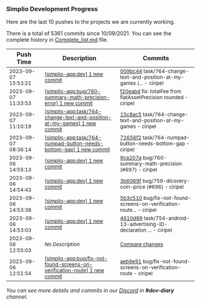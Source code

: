 
### Simplio Development Progress

Here are the last 10 pushes to the projects we are currently working.

There is a total of 5361 commits since 10/09/2021. You can see the complete history in
 [Complete_list.md](Complete_list.md) file.

| Push Time | Description | Commits |
| --- | --- | --- |
| <sub>2023-09-07 15:53:21</sub> | <sub>[[simplio-app:dev] 1 new commit](https://github.com/SimplioOfficial/simplio-app/commit/009bc445ae73cd111bc6eb89e6b1c2ced0417a19)</sub> | <sub>[009bc44](https://github.com/SimplioOfficial/simplio-app/commit/009bc445ae73cd111bc6eb89e6b1c2ced0417a19) task/764-change-text-and-position-at-my-games (... - ciripel</sub> |
| <sub>2023-09-07 11:33:53</sub> | <sub>[[simplio-app:bug/760-summary-math-precision-error] 1 new commit](https://github.com/SimplioOfficial/simplio-app/commit/f20eabd96bdd3c2f1248b26c0b9845bb284662e0)</sub> | <sub>[f20eabd](https://github.com/SimplioOfficial/simplio-app/commit/f20eabd96bdd3c2f1248b26c0b9845bb284662e0) fix: totalFee from fiatAssetPrecision rounded - ciripel</sub> |
| <sub>2023-09-07 11:10:19</sub> | <sub>[[simplio-app:task/764-change-text-and-position-at-my-games] 1 new commit](https://github.com/SimplioOfficial/simplio-app/commit/15c8ac5ed1ea07bc54ebf0b45d8cdeba2444beb4)</sub> | <sub>[15c8ac5](https://github.com/SimplioOfficial/simplio-app/commit/15c8ac5ed1ea07bc54ebf0b45d8cdeba2444beb4) task/764-change-text-and-position-at-my-games - ciripel</sub> |
| <sub>2023-09-07 08:36:14</sub> | <sub>[[simplio-app:task/764-numpad-button-needs-bottom-gap] 1 new commit](https://github.com/SimplioOfficial/simplio-app/commit/72656f2ab2dd3e0b9a8d73bce7b60ed3988ed63e)</sub> | <sub>[72656f2](https://github.com/SimplioOfficial/simplio-app/commit/72656f2ab2dd3e0b9a8d73bce7b60ed3988ed63e) task/764-numpad-button-needs-bottom-gap - ciripel</sub> |
| <sub>2023-09-06 14:55:13</sub> | <sub>[[simplio-app:dev] 1 new commit](https://github.com/SimplioOfficial/simplio-app/commit/9ca207ac918842e8d555d7c9259086cb16974abb)</sub> | <sub>[9ca207a](https://github.com/SimplioOfficial/simplio-app/commit/9ca207ac918842e8d555d7c9259086cb16974abb) bug/760-summary-math-precision (#697) - ciripel</sub> |
| <sub>2023-09-06 14:54:43</sub> | <sub>[[simplio-app:dev] 1 new commit](https://github.com/SimplioOfficial/simplio-app/commit/3b6069fc56392468018fb46bf50b2efad7a1a435)</sub> | <sub>[3b6069f](https://github.com/SimplioOfficial/simplio-app/commit/3b6069fc56392468018fb46bf50b2efad7a1a435) bug/759-dicovery-coin-price (#696) - ciripel</sub> |
| <sub>2023-09-06 14:53:38</sub> | <sub>[[simplio-app:dev] 1 new commit](https://github.com/SimplioOfficial/simplio-app/commit/5b3c5107390ca6b2d1db3424caa8dbd2d9701447)</sub> | <sub>[5b3c510](https://github.com/SimplioOfficial/simplio-app/commit/5b3c5107390ca6b2d1db3424caa8dbd2d9701447) bug/fix-not-found-screens-on-verification-route... - ciripel</sub> |
| <sub>2023-09-06 14:53:03</sub> | <sub>[[simplio-app:dev] 1 new commit](https://github.com/SimplioOfficial/simplio-app/commit/4610d89aba5a07d50f8d06ba151af38336b4314e)</sub> | <sub>[4610d89](https://github.com/SimplioOfficial/simplio-app/commit/4610d89aba5a07d50f8d06ba151af38336b4314e) task/754-android-13-advertising-ID-declaration ... - ciripel</sub> |
| <sub>2023-09-06 12:55:03</sub> | <sub>_No Description_</sub> | <sub>[Compare changes](https://github.com/SimplioOfficial/simplio-app/compare/6737e2d01757...459dc41782ae)</sub> |
| <sub>2023-09-06 12:51:54</sub> | <sub>[[simplio-app:bug/fix-not-found-screens-on-verification-route] 1 new commit](https://github.com/SimplioOfficial/simplio-app/commit/aeb9e91e7ef61a263f471ee8f73c80b1f1341f49)</sub> | <sub>[aeb9e91](https://github.com/SimplioOfficial/simplio-app/commit/aeb9e91e7ef61a263f471ee8f73c80b1f1341f49) bug/fix-not-found-screens-on-verification-route - ciripel</sub> |

_You can see more details and commits in our [Discord](https://discord.gg/aKhjuwZmdP) in **#dev-diary** channel._
